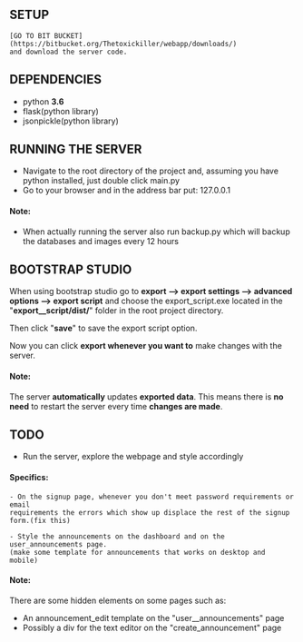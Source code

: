 ## SETUP ##

	[GO TO BIT BUCKET](https://bitbucket.org/Thetoxickiller/webapp/downloads/)
	and download the server code.

## DEPENDENCIES ##
- python **3.6**
- flask(python library)
- jsonpickle(python library)



## RUNNING THE SERVER ##
- Navigate to the root directory of the project and, assuming you have
python installed, just double click main.py
- Go to your browser and in the address bar put: 127.0.0.1

#### Note: ####
- When actually running the server also run backup.py which will backup the databases and images every 12 hours

## BOOTSTRAP STUDIO ##
When using bootstrap studio go to **export -->
export settings --> advanced options --> export script** and choose the export_script.exe located in the "**export__script/dist/**" folder in the root project directory.

Then click "**save**" to save the export script option.

Now you can click **export whenever you want to** make changes with the server.

#### Note: ####
The server **automatically** updates **exported data**. This means there is **no need** to restart the server every time **changes are made**.


## TODO ##
- Run the server, explore the webpage and style accordingly

#### Specifics: ####
	- On the signup page, whenever you don't meet password requirements or email
	requirements the errors which show up displace the rest of the signup form.(fix this)

	- Style the announcements on the dashboard and on the user_announcements page.
	(make some template for announcements that works on desktop and mobile)

#### Note: #####
There are some hidden elements on some pages such as:

- An announcement_edit template on the "user__announcements" page
- Possibly a div for the text editor on the "create_announcement" page
